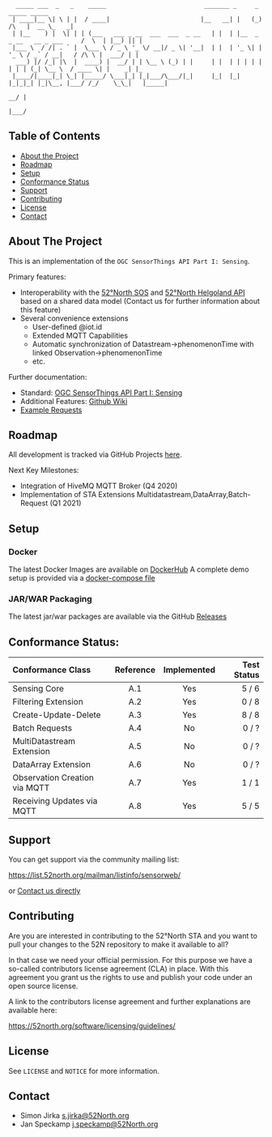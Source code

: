 ```
  _____ ___  _   _    _____                           _______ _     _                            _____ _____ 
 | ____|__ \| \ | |  / ____|                         |__   __| |   (_)                     /\   |  __ \_   _|
 | |__    ) |  \| | | (___   ___ _ __  ___  ___  _ __   | |  | |__  _ _ __   __ _ ___     /  \  | |__) || |  
 |___ \  / /| . ` |  \___ \ / _ \ '_ \/ __|/ _ \| '__|  | |  | '_ \| | '_ \ / _` / __|   / /\ \ |  ___/ | |  
  ___) |/ /_| |\  |  ____) |  __/ | | \__ \ (_) | |     | |  | | | | | | | | (_| \__ \  / ____ \| |    _| |_ 
 |____/|____|_| \_| |_____/ \___|_| |_|___/\___/|_|     |_|  |_| |_|_|_| |_|\__, |___/ /_/    \_\_|   |_____|
                                                                            __/ |                           
                                                                           |___/                            
```

## Table of Contents

* [About the Project](#about-the-project)
* [Roadmap](#roadmap)
* [Setup](#setup)
* [Conformance Status](#conformance-status)
* [Support](#support)
* [Contributing](#contributing)
* [License](#license)
* [Contact](#contact)

## About The Project

This is an implementation of the `OGC SensorThings API Part I: Sensing`.

Primary features:
* Interoperability with the [52°North SOS](https://github.com/52North/SOS/) and [52°North Helgoland API](https://github.com/52North/sensorweb-server-helgoland) based on a shared data model (Contact us for further information about this feature)
* Several convenience extensions
  * User-defined @iot.id
  * Extended MQTT Capabilities
  * Automatic synchronization of Datastream->phenomenonTime with linked Observation->phenomenonTime
  * etc.

Further documentation:
* Standard: [OGC SensorThings API Part I: Sensing](https://github.com/opengeospatial/sensorthings)
* Additional Features: [Github Wiki](https://github.com/52North/sensorweb-server-sta/wiki)
* [Example Requests](https://github.com/52North/sensorweb-server-sta/wiki/Example-Requests)

## Roadmap
All development is tracked via GitHub Projects [here](https://github.com/52North/sensorweb-server-sta/projects/4).

Next Key Milestones:
 - Integration of HiveMQ MQTT Broker (Q4 2020)
 - Implementation of STA Extensions Multidatastream,DataArray,Batch-Request (Q1 2021)

## Setup
### Docker
The latest Docker Images are available on [DockerHub](https://hub.docker.com/r/52north/sensorweb-server-sta)
A complete demo setup is provided via a [docker-compose file](docker-compose.yml)

### JAR/WAR Packaging
The latest jar/war packages are available via the GitHub [Releases](https://github.com/52North/sensorweb-server-sta/releases)

## Conformance Status:

| Conformance Class                     | Reference | Implemented |Test Status |
|:--------------------------------------|:---------:|:-----------:|-----------:|
| Sensing Core                          | A.1       | Yes         |   5 / 6    |
| Filtering Extension                   | A.2       | Yes         |   0 / 8    |
| Create-Update-Delete                  | A.3       | Yes         |   8 / 8    |
| Batch Requests                        | A.4       | No          |   0 / ?    |
| MultiDatastream Extension             | A.5       | No          |   0 / ?    |
| DataArray Extension                   | A.6       | No          |   0 / ?    |
| Observation Creation via MQTT         | A.7       | Yes         |   1 / 1    |
| Receiving Updates via MQTT            | A.8       | Yes         |   5 / 5    |


## Support

You can get support via the community mailing list:

https://list.52north.org/mailman/listinfo/sensorweb/

or [Contact us directly](#contact)

## Contributing

Are you are interested in contributing to the 52°North STA and you want to pull your changes to the 52N repository to make it available to all?

In that case we need your official permission. For this purpose we have a so-called contributors license agreement (CLA) in place. With this agreement you grant us the rights to use and publish your code under an open source license.

A link to the contributors license agreement and further explanations are available here:

https://52north.org/software/licensing/guidelines/

## License

See `LICENSE` and `NOTICE` for more information.

## Contact
 - Simon Jirka <s.jirka@52North.org>
 - Jan Speckamp <j.speckamp@52North.org>
